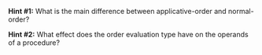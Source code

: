 **Hint \#1:** What is the main difference between applicative-order and normal-order?

**Hint \#2:** What effect does the order evaluation type have on the operands of a procedure?
